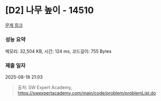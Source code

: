 # [D2] 나무 높이 - 14510 

[문제 링크](https://swexpertacademy.com/main/code/problem/problemDetail.do?contestProbId=AYFofW8qpXYDFAR4) 

### 성능 요약

메모리: 32,504 KB, 시간: 124 ms, 코드길이: 755 Bytes

### 제출 일자

2025-08-18 21:03



> 출처: SW Expert Academy, https://swexpertacademy.com/main/code/problem/problemList.do
